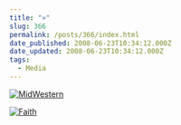 ```yaml
---
title: "»"
slug: 366
permalink: /posts/366/index.html
date_published: 2008-06-23T10:34:12.000Z
date_updated: 2008-06-23T10:34:12.000Z
tags:
  - Media
---
```


[![MidWestern](http://farm4.static.flickr.com/3223/2604744052_caec35bc62.jpg)](http://www.flickr.com/photos/asilentthing/2604744052/)

[![Faith](http://farm4.static.flickr.com/3146/2593199703_1cebf66169.jpg)](http://www.flickr.com/photos/asilentthing/2593199703/)
